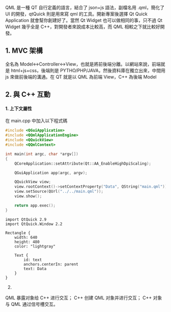 QML 是一種 QT 自行定義的語言，結合了 json+js 語法，副檔名用 .qml，簡化了 UI 的開發，qtQuick 則是用來寫 qml 的工具。開新專案後選擇 Qt Quick Application 就會幫你創建好了。當然 Qt Widget 也可以做相同的事，只不過 Qt Widget 幾乎全是 C++，對開發者來說成本比較高，而 QML 相較之下就比較好開發。

## 1. MVC 架構
全名為 Model<->Controller<->View，也就是將前後端分離。以網站來說，前端就是 html+js+css，後端則是 PYTHO/PHP/JAVA，然後資料庫在獨立出來，中間用 js 來做前後端的溝通。在 QT 就是以 QML 為前端 View，C++ 為後端 Model

## 2. 與 C++ 互動

#### 1. 上下文屬性
在 main.cpp 中加入以下程式碼
```cpp
#include <QGuiApplication>
#include <QQmlApplicationEngine>
#include <QQuickView>
#include <QQmlContext>

int main(int argc, char *argv[])
{
    QCoreApplication::setAttribute(Qt::AA_EnableHighDpiScaling);

    QGuiApplication app(argc, argv);

    QQuickView view;
    view.rootContext()->setContextProperty("Data", QString("main.qml"));
    view.setSource(QUrl("../../main.qml"));
    view.show();

    return app.exec();
}

```
```
import QtQuick 2.9
import QtQuick.Window 2.2

Rectangle {
    width: 640
    height: 480
    color: "lightgray"

    Text {
        id: text
        anchors.centerIn: parent
        text: Data
    }
}
```
2. 
QML 暴露对象给 C++ 进行交互；
C++ 创建 QML 对象并进行交互；
C++ 对象与 QML 通过信号槽交互。
